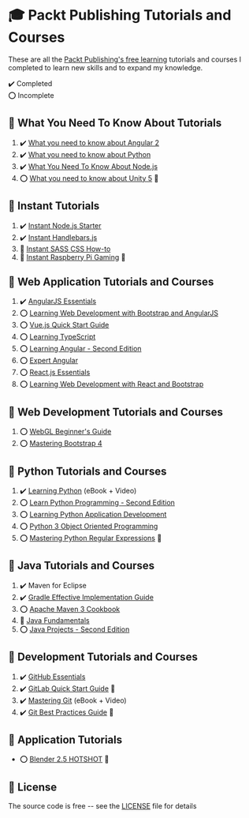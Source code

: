 # :mortar_board: Packt Publishing Tutorials and Courses

These are all the [Packt Publishing's free learning][packt] tutorials and courses I completed to learn new skills and to expand my knowledge.

:heavy_check_mark: Completed  
:o: Incomplete

## :beginner: What You Need To Know About Tutorials

1. :heavy_check_mark: [What you need to know about Angular 2](what-you-need-to-know-about-angular-2/)
2. :heavy_check_mark: [What you need to know about Python](what-you-need-to-know-about-python/)
3. :heavy_check_mark: [What You Need To Know About Node.js](what-you-need-to-know-about-nodejs/)
4. :o: [What you need to know about Unity 5](https://github.com/learning-game-development/learning-unity-game-development/tree/master/What-you-need-to-know-about-Unity) :rocket:

## :beginner: Instant Tutorials

1. :heavy_check_mark: [Instant Node.js Starter](instant-nodejs-starter/)
2. :heavy_check_mark: [Instant Handlebars.js](instant-handlebars/)
3. :construction: [Instant SASS CSS How-to](/)
4. :construction: [Instant Raspberry Pi Gaming](/) :rocket:

## :beginner: Web Application Tutorials and Courses

1. :heavy_check_mark: [AngularJS Essentials](angularjs-essentials/)
2. :o: [Learning Web Development with Bootstrap and AngularJS](learning-web-development-with-bootstrap-and-angularjs/)
3. :o: [Vue.js Quick Start Guide](vuejs-quick-start-guide/)
4. :o: [Learning TypeScript](learning-typescript/)
5. :o: [Learning Angular - Second Edition](learning-angular-second-edition/)
6. :o: [Expert Angular](expert-angular/)
7. :o: [React.js Essentials](reactjs-essentials/)
8. :o: [Learning Web Development with React and Bootstrap](learning-web-development-with-react-and-bootstrap/)

## :beginner: Web Development Tutorials and Courses

1. :o: [WebGL Beginner's Guide](webgl-beginners-guide/)
2. :o: [Mastering Bootstrap 4](mastering-bootstrap-4/)

## :beginner: Python Tutorials and Courses

1. :heavy_check_mark: [Learning Python](learning-python/) (eBook + Video)
2. :o: [Learn Python Programming - Second Edition](learn-python-programming-second-edition/)
3. :o: [Learning Python Application Development](learning-python-application-development/)
4. :o: [Python 3 Object Oriented Programming](python-3-object-oriented-programming/)
5. :o: [Mastering Python Regular Expressions](https://www.packtpub.com/product/mastering-python-regular-expressions/9781783283156) :link:

## :beginner: Java Tutorials and Courses

1. :heavy_check_mark: Maven for Eclipse
2. :heavy_check_mark: [Gradle Effective Implementation Guide](gradle-effective-implementation-guide/)
3. :o: [Apache Maven 3 Cookbook](apache-maven-3-cookbook/)
4. :construction: [Java Fundamentals](java-fundamentals/)
5. :o: [Java Projects - Second Edition](java-projects-second-edition/)

## :beginner: Development Tutorials and Courses

1. :heavy_check_mark: [GitHub Essentials](github-essentials/)
2. :heavy_check_mark: [GitLab Quick Start Guide](https://www.packtpub.com/product/gitlab-quick-start-guide/9781789534344) :link:
3. :heavy_check_mark: [Mastering Git](mastering-git/) (eBook + Video)
4. :heavy_check_mark: [Git Best Practices Guide](https://www.packtpub.com/product/git-best-practices-guide/9781783553730) :link:

## :beginner: Application Tutorials

- :o: [Blender 2.5 HOTSHOT](https://github.com/learning-game-development/learning-game-development-tools/tree/master/learning-blender/blender-25-hotshot) :rocket:

## :page_with_curl: License

The source code is free -- see the [LICENSE](LICENSE) file for details

[packt]: (https://www.packtpub.com/free-learning)
